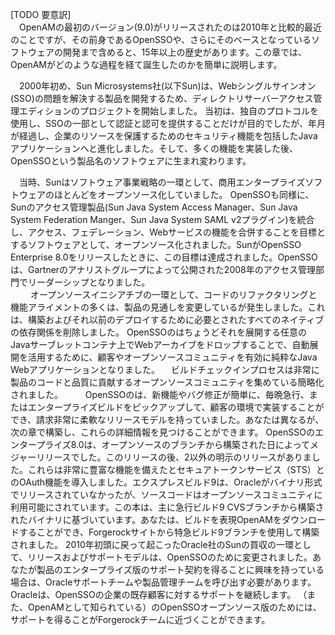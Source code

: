 [TODO 要意訳]  
　OpenAMの最初のバージョン(9.0)がリリースされたのは2010年と比較的最近のことですが、その前身であるOpenSSOや、さらにそのベースとなっているソフトウェアの開発まで含めると、15年以上の歴史があります。この章では、OpenAMがどのような過程を経て誕生したのかを簡単に説明します。  

　2000年初め、Sun Microsystems社(以下Sun)は、Webシングルサインオン(SSO)の問題を解決する製品を開発するため、ディレクトリサーバーアクセス管理エディションのプロジェクトを開始しました。
当初は、独自のプロトコルを使用し、SSOの一部として認証と認可を提供することだけが目的でしたが、年月が経過し、企業のリソースを保護するためのセキュリティ機能を包括したJavaアプリケーションへと進化しました。そして、多くの機能を実装した後、OpenSSOという製品名のソフトウェアに生まれ変わります。  

　当時、Sunはソフトウェア事業戦略の一環として、商用エンタープライズソフトウェアのほとんどをオープンソース化していました。 OpenSSOも同様に、Sunのアクセス管理製品(Sun Java System Access Manager、Sun Java System Federation Manger、Sun Java System SAML v2プラグイン)を統合し、アクセス、フェデレーション、Webサービスの機能を合併することを目標とするソフトウェアとして、オープンソース化されました。SunがOpenSSO Enterprise 8.0をリリースしたときに、この目標は達成されました。OpenSSOは、Gartnerのアナリストグループによって公開された2008年のアクセス管理部門でリーダーシップとなりました。  
　
　オープンソースイニシアチブの一環として、コードのリファクタリングと機能アライメントの多くは、製品の見通しを変更しているが発生しました。これは、構築およびそれ以前のデプロイするために必要とされたすべてのネイティブの依存関係を削除しました。 OpenSSOのはちょうどそれを展開する任意のJavaサーブレットコンテナ上でWebアーカイブをドロップすることで、自動展開を活用するために、顧客やオープンソースコミュニティを有効に純粋なJava Webアプリケーションとなりました。
　ビルドチェックインプロセスは非常に製品のコードと品質に貢献するオープンソースコミュニティを集めている簡略化されました。
　
　OpenSSOのは、新機能やバグ修正が簡単に、毎晩急行、またはエンタープライズビルドをピックアップして、顧客の環境で実装することができ、請求非常に柔軟なリリースモデルを持っていました。あなたは異なるが、次の章で構築し、これらの詳細情報を見つけることができます。 OpenSSOのエンタープライズ8.0は、オープンソースのブランチから構築された日によってメジャーリリースでした。このリリースの後、2以外の明示のリリースがありました。これらは非常に豊富な機能を備えたとセキュアトークンサービス（STS）とのOAuth機能を導入しました。エクスプレスビルド9は、Oracleがバイナリ形式でリリースされていなかったが、ソースコードはオープンソースコミュニティに利用可能にされています。この本は、主に急行ビルド9 CVSブランチから構築されたバイナリに基づいています。あなたは、ビルドを表現OpenAMをダウンロードすることができ、Forgerockサイトから特急ビルド9ブランチを使用して構築されました。
2010年初頭に戻って起こったOracle社のSunの買収の一環として、リリースおよびサポートモデルは、OpenSSOのために変更されました。あなたが製品のエンタープライズ版のサポート契約を得ることに興味を持っている場合は、Oracleサポートチームや製品管理チームを呼び出す必要があります。 Oracleは、OpenSSOの企業の既存顧客に対するサポートを継続します。 （また、OpenAMとして知られている）のOpenSSOオープンソース版のためには、サポートを得ることがForgerockチームに近づくことができます。
